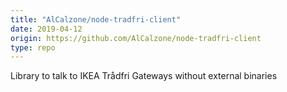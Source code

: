 ```yaml
---
title: "AlCalzone/node-tradfri-client"
date: 2019-04-12
origin: https://github.com/AlCalzone/node-tradfri-client
type: repo
---
```


Library to talk to IKEA Trådfri Gateways without external binaries